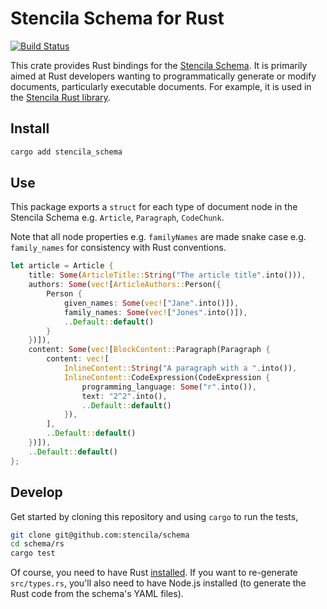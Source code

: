 # Stencila Schema for Rust

[![Build Status](https://dev.azure.com/stencila/stencila/_apis/build/status/stencila.schema?branchName=master)](https://dev.azure.com/stencila/stencila/_build/latest?definitionId=9&branchName=master)

This crate provides Rust bindings for the [Stencila Schema](https://schema.stenci.la). It is primarily aimed at Rust developers wanting to programmatically generate or modify documents, particularly executable documents. For example, it is used in the [Stencila Rust library](https://github.com/stencila/stencila/tree/master/rust).

## Install

```sh
cargo add stencila_schema
```

## Use

This package exports a `struct` for each type of document node in the Stencila Schema e.g. `Article`, `Paragraph`, `CodeChunk`.

Note that all node properties e.g. `familyNames` are made snake case e.g. `family_names` for consistency with Rust conventions.

```rust
let article = Article {
    title: Some(ArticleTitle::String("The article title".into())),
    authors: Some(vec![ArticleAuthors::Person({
        Person {
            given_names: Some(vec!["Jane".into()]),
            family_names: Some(vec!["Jones".into()]),
            ..Default::default()
        }
    })]),
    content: Some(vec![BlockContent::Paragraph(Paragraph {
        content: vec![
            InlineContent::String("A paragraph with a ".into()),
            InlineContent::CodeExpression(CodeExpression {
                programming_language: Some("r".into()),
                text: "2^2".into(),
                ..Default::default()
            }),
        ],
        ..Default::default()
    })]),
    ..Default::default()
};
```

## Develop

Get started by cloning this repository and using `cargo` to run the tests,

```bash
git clone git@github.com:stencila/schema
cd schema/rs
cargo test
```

Of course, you need to have Rust [installed](https://rustup.rs). If you want to re-generate `src/types.rs`, you'll also need to have Node.js installed (to generate the Rust code from the schema's YAML files).
